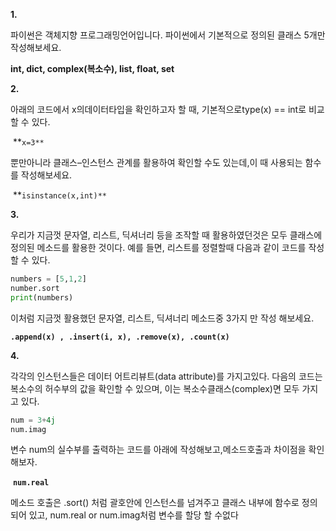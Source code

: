 **1.**

파이썬은 객체지향 프로그래밍언어입니다.
파이썬에서 기본적으로 정의된 클래스 5개만 작성해보세요.

**int, dict, complex(복소수),  list,  float, set**

**2.**

아래의 코드에서 x의데이터타입을 확인하고자 할 때, 기본적으로type(x) == int로 비교할 수 있다.

​                                          **`x=3**`

뿐만아니라 클래스–인스턴스 관계를 활용하여 확인할 수도 있는데,이 때 사용되는 함수를 작성해보세요. 

​                          **`isinstance(x,int)**`

**3.**

우리가 지금껏 문자열, 리스트, 딕셔너리 등을 조작할 때 활용하였던것은 모두 클래스에 정의된 메소드를 활용한 것이다. 예를 들면, 리스트를 정렬할때 다음과 같이 코드를 작성할 수 있다.

```python
numbers = [5,1,2]
number.sort
print(numbers)
```

이처럼 지금껏 활용했던 문자열, 리스트, 딕셔너리 메소드중 3가지 만 작성 해보세요.

**`.append(x) , .insert(i, x), .remove(x), .count(x)`**

**4.**

각각의 인스턴스들은 데이터 어트리뷰트(data attribute)를 가지고있다. 다음의 코드는 복소수의 허수부의 값을 확인할 수 있으며, 이는 복소수클래스(complex)면 모두 가지고 있다.

```python
num = 3+4j
num.imag
```

변수 num의 실수부를 출력하는 코드를 아래에 작성해보고,메소드호출과 차이점을 확인해보자.

​                                      **`num.real`**

메소드 호출은 .sort() 처럼 괄호안에 인스턴스를 넘겨주고 클래스 내부에 함수로 정의되어 있고, num.real or num.imag처럼 변수를 할당 할 수없다
